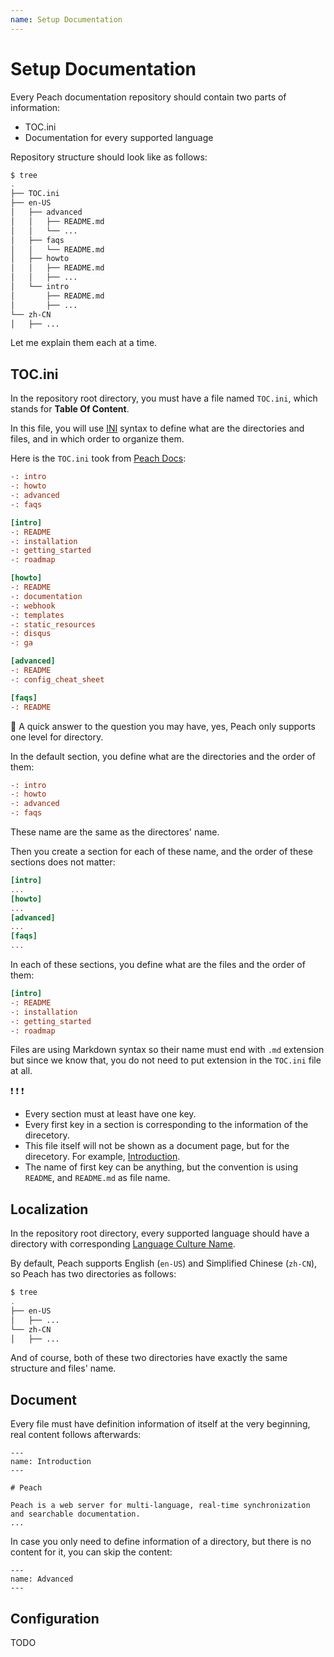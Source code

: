 ```yaml
---
name: Setup Documentation
---
```


# Setup Documentation

Every Peach documentation repository should contain two parts of information:

- TOC.ini
- Documentation for every supported language
 
Repository structure should look like as follows:

```sh
$ tree
.
├── TOC.ini
├── en-US
│   ├── advanced
│   │   ├── README.md
│   │   └── ...
│   ├── faqs
│   │   └── README.md
│   ├── howto
│   │   ├── README.md
│   │   ├── ...
│   └── intro
│       ├── README.md
│       ├── ...
└── zh-CN
│   ├── ...
```

Let me explain them each at a time.

## TOC.ini

In the repository root directory, you must have a file named `TOC.ini`, which stands for **Table Of Content**.

In this file, you will use [INI](https://en.wikipedia.org/wiki/INI_file) syntax to define what are the directories and files, and in which order to organize them.

Here is the `TOC.ini` took from [Peach Docs](http://peachdocs.org):

```ini
-: intro
-: howto
-: advanced
-: faqs

[intro]
-: README
-: installation
-: getting_started
-: roadmap

[howto]
-: README
-: documentation
-: webhook
-: templates
-: static_resources
-: disqus
-: ga

[advanced]
-: README
-: config_cheat_sheet

[faqs]
-: README
```

:speech_balloon: A quick answer to the question you may have, yes, Peach only supports one level for directory.

In the default section, you define what are the directories and the order of them:

```ini
-: intro
-: howto
-: advanced
-: faqs
```

These name are the same as the directores' name.

Then you create a section for each of these name, and the order of these sections does not matter:

```ini
[intro]
...
[howto]
...
[advanced]
...
[faqs]
...
```

In each of these sections, you define what are the files and the order of them:

```ini
[intro]
-: README
-: installation
-: getting_started
-: roadmap
```

Files are using Markdown syntax so their name must end with `.md` extension but since we know that, you do not need to put extension in the `TOC.ini` file at all.

:exclamation: :exclamation: :exclamation:

- Every section must at least have one key.
- Every first key in a section is corresponding to the information of the direcetory.
- This file itself will not be shown as a document page, but for the direcetory. For example, [Introduction](../intro).
- The name of first key can be anything, but the convention is using `README`, and `README.md` as file name.

## Localization

In the repository root directory, every supported language should have a directory with corresponding [Language Culture Name](https://msdn.microsoft.com/en-us/library/ee825488\(v=cs.20\).aspx).

By default, Peach supports English (`en-US`) and Simplified Chinese (`zh-CN`), so Peach has two directories as follows:

```sh
$ tree
.
├── en-US
│   ├── ...
└── zh-CN
│   ├── ...
```

And of course, both of these two directories have exactly the same structure and files' name.

## Document

Every file must have definition information of itself at the very beginning, real content follows afterwards:

```
---
name: Introduction
---

# Peach

Peach is a web server for multi-language, real-time synchronization and searchable documentation.
...
```

In case you only need to define information of a directory, but there is no content for it, you can skip the content:

```
---
name: Advanced
---
```

## Configuration

TODO